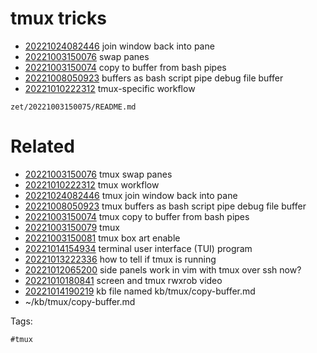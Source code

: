 # tmux tricks

- [20221024082446](/zet/20221024082446/README.md) join window back into pane
- [20221003150076](/zet/20221003150076/README.md) swap panes
- [20221003150074](/zet/20221003150074/README.md) copy to buffer from bash pipes
- [20221008050923](/zet/20221008050923/README.md) buffers as bash script pipe debug file buffer
- [20221010222312](/zet/20221010222312/README.md) tmux-specific workflow

` zet/20221003150075/README.md `

# Related

- [20221003150076](/zet/20221003150076/README.md) tmux swap panes
- [20221010222312](/zet/20221010222312/README.md) tmux workflow
- [20221024082446](/zet/20221024082446/README.md) tmux join window back into pane
- [20221008050923](/zet/20221008050923/README.md) tmux buffers as bash script pipe debug file buffer
- [20221003150074](/zet/20221003150074/README.md) tmux copy to buffer from bash pipes
- [20221003150079](/zet/20221003150079/README.md) tmux
- [20221003150081](/zet/20221003150081/README.md) tmux box art enable
- [20221014154934](/zet/20221014154934/README.md) terminal user interface (TUI) program
- [20221013222336](/zet/20221013222336/README.md) how to tell if tmux is running
- [20221012065200](/zet/20221012065200/README.md) side panels work in vim with tmux over ssh now?
- [20221010180841](/zet/20221010180841/README.md) screen and tmux rwxrob video
- [20221014190219](/zet/20221014190219/README.md) kb file named kb/tmux/copy-buffer.md
- ~/kb/tmux/copy-buffer.md

Tags:

    #tmux
